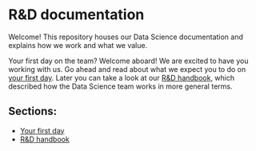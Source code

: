 # R&D documentation

Welcome! This repository houses our Data Science documentation and explains how we work and what we value.

Your first day on the team? Welcome aboard! We are excited to have you working with us. Go ahead and read about what we expect you to do on [your first day](/.your-first-day). Later you can take a look at our [R&D handbook](/.handbook), which described how the Data Science team works in more general terms.

## Sections:

* [Your first day](/.your-first-day)
* [R&D handbook](./handbook)
